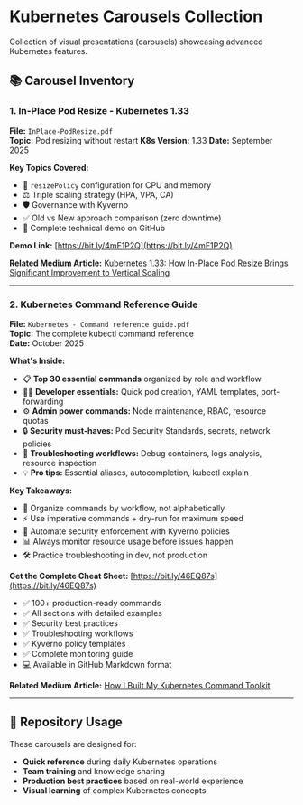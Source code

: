 # Kubernetes Carousels Collection

Collection of visual presentations (carousels) showcasing advanced Kubernetes features.

## 📚 Carousel Inventory

### 1. In-Place Pod Resize - Kubernetes 1.33
**File:** `InPlace-PodResize.pdf`  
**Topic:** Pod resizing without restart
**K8s Version:** 1.33
**Date:** September 2025

**Key Topics Covered:**
- 🔧 `resizePolicy` configuration for CPU and memory
- ⚖️ Triple scaling strategy (HPA, VPA, CA)
- 🛡️ Governance with Kyverno
- ✅ Old vs New approach comparison (zero downtime)
- 🚀 Complete technical demo on GitHub

**Demo Link:** [https://bit.ly/4mF1P2Q](https://bit.ly/4mF1P2Q)

**Related Medium Article:** [Kubernetes 1.33: How In-Place Pod Resize Brings Significant Improvement to Vertical Scaling](https://medium.com/@christian.dussol/kubernetes-1-33-how-in-place-pod-resize-brings-significant-improvement-to-vertical-scaling-7a2da0380b7d)

---

### 2. Kubernetes Command Reference Guide
**File:** `Kubernetes - Command reference guide.pdf`  
**Topic:** The complete kubectl command reference  
**Date:** October 2025

**What's Inside:**
- 📋 **Top 30 essential commands** organized by role and workflow
- 👨‍💻 **Developer essentials:** Quick pod creation, YAML templates, port-forwarding
- ⚙️ **Admin power commands:** Node maintenance, RBAC, resource quotas
- 🔒 **Security must-haves:** Pod Security Standards, secrets, network policies
- 🔧 **Troubleshooting workflows:** Debug containers, logs analysis, resource inspection
- 💡 **Pro tips:** Essential aliases, autocompletion, kubectl explain

**Key Takeaways:**
- 🎯 Organize commands by workflow, not alphabetically
- ⚡ Use imperative commands + dry-run for maximum speed
- 🔐 Automate security enforcement with Kyverno policies
- 📊 Always monitor resource usage before issues happen
- 🛠 Practice troubleshooting in dev, not production

**Get the Complete Cheat Sheet:** [https://bit.ly/46EQ87s](https://bit.ly/46EQ87s)
- ✅ 100+ production-ready commands
- ✅ All sections with detailed examples
- ✅ Security best practices
- ✅ Troubleshooting workflows
- ✅ Kyverno policy templates
- ✅ Complete monitoring guide
- 💻 Available in GitHub Markdown format

**Related Medium Article:** [How I Built My Kubernetes Command Toolkit](https://medium.com/@christian.dussol/how-i-built-my-kubernetes-command-toolkit-a-journey-from-kubectl-chaos-to-command-mastery-dad81c91327a)

---

## 🎯 Repository Usage

These carousels are designed for:
- **Quick reference** during daily Kubernetes operations
- **Team training** and knowledge sharing
- **Production best practices** based on real-world experience
- **Visual learning** of complex Kubernetes concepts
